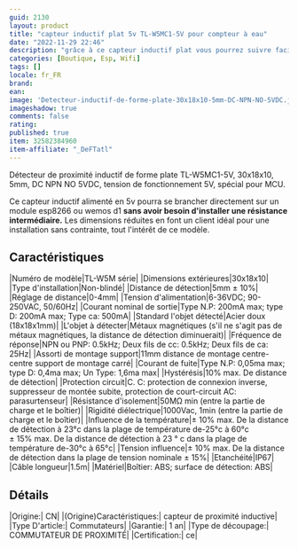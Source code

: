 ```yaml
---
guid: 2130
layout: product  
title: "capteur inductif plat 5v TL-W5MC1-5V pour compteur à eau"
date: "2022-11-29 22:46"
description: "grâce à ce capteur inductif plat vous pourrez suivre facilement vos consommations d'eau sur votre assistant domotique préféré idéal pour les emplacements réduits"
categories: [Boutique, Esp, Wifi]
tags: []
locale: fr_FR
brand:
ean: 
image: 'Detecteur-inductif-de-forme-plate-30x18x10-5mm-DC-NPN-NO-5VDC.jpg'
imageshadow: true
comments: false
rating:  
published: true
item: 32582384960
item-affiliate: "_DeFTatl"
---
```


Détecteur de proximité inductif de forme plate TL-W5MC1-5V, 30x18x10, 5mm, DC NPN NO 5VDC, tension de fonctionnement 5V, spécial pour MCU.


Ce capteur inductif alimenté en 5v pourra se brancher directement sur un module esp8266 ou wemos d1 **sans avoir besoin d'installer une résistance intermédiaire.** Les dimensions réduites en font un client idéal pour une installation sans contrainte, tout l'intérêt de ce modèle.

## Caractéristiques

|Numéro de modèle|TL-W5M série|
|Dimensions extérieures|30x18x10|
|Type d'installation|Non-blindé|
|Distance de détection|5mm ± 10%|
|Réglage de distance|0-4mm|
|Tension d'alimentation|6-36VDC; 90-250VAC, 50/60Hz|
|Courant nominal de sortie|Type N.P: 200mA max; type D: 200mA max; Type ca: 500mA|
|Standard l'objet détecté|Acier doux (18x18x1mm)|
|L'objet à détecter|Métaux magnétiques (s'il ne s'agit pas de métaux magnétiques, la distance de détection diminuerait)|
|Fréquence de réponse|NPN ou PNP: 0.5kHz; Deux fils de cc: 0.5kHz; Deux fils de ca: 25Hz|
|Assorti de montage support|11mm distance de montage centre-centre support de montage carré|
|Courant de fuite|Type N.P: 0,05ma max; type D: 0,4ma max; Un Type: 1,6ma max|
|Hystérésis|10% max. De distance de détection|
|Protection circuit|C. C: protection de connexion inverse, suppresseur de montée subite, protection de court-circuit AC: parasurtenseur|
|Résistance d'isolement|50MΩ min (entre la partie de charge et le boîtier)|
|Rigidité diélectrique|1000Vac, 1min (entre la partie de charge et le boîtier)|
|Influence de la température|± 10% max. De la distance de détection à 23°c dans la plage de température de-25°c à 60°c<br>
± 15% max. De la distance de détection à 23 ° c dans la plage de température de-30°c à 65°c|
|Tension influence|± 10% max. De la distance de détection dans la plage de tension nominale ± 15%|
|Etanchéité|IP67|
|Câble longueur|1.5m|
|Matériel|Boîtier: ABS; surface de détection: ABS|

## Détails

|Origine:| CN|
|(Origine)Caractéristiques:| capteur de proximité inductive|
|Type D'article:| Commutateurs|
|Garantie:| 1 an|
|Type de découpage:| COMMUTATEUR DE PROXIMITÉ|
|Certification:| ce|